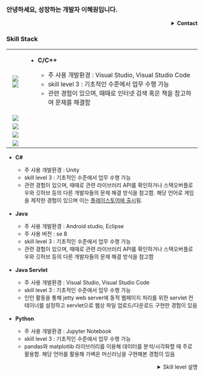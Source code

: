 ### 안녕하세요, 성장하는 개발자 이혜원입니다. 
<details align="right">
<summary> <b>Contact</b></summary>
  📧 silro812@naver.com <br>
  🍀 <a href="https://blog.naver.com/silro812">Naver Blog 바로가기</a><br>
</details>

### Skill Stack
<table>
	<tr>
		<td  align="center">
			<img src="https://user-images.githubusercontent.com/48902155/116059784-2df49c00-a6bc-11eb-8633-cbbc41f0ae32.png">
			<img src="https://user-images.githubusercontent.com/48902155/116058251-9b9fc880-a6ba-11eb-9521-df9aaac3baaf.png">
		</td>
		<td>
			<ul>
				<li><b>C/C++</b></li>
				<ul>
					<li>주 사용 개발환경 : Visual Studio, Visual Studio Code</li>
					<li>skill level 3 : 기초적인 수준에서 업무 수행 가능</li>
					<li>관련 경험이 있으며, 때때로 인터넷 검색 혹은 책을 참고하여 문제를 해결함</li>
				</ul>
			</ul>
		</td>
	</tr>
	<tr>
		<td align="center"><img src="https://user-images.githubusercontent.com/48902155/116063902-7746ea80-a6c0-11eb-86b9-3a6d67856a48.png"></td>
		<td>
			<ul>
			</ul>
		</td>
	</tr>
	<tr>
		<td align="center"><img src="https://user-images.githubusercontent.com/48902155/116064028-95ace600-a6c0-11eb-9089-7d22cba22474.png"></td>
		<td>
			<ul>
			</ul>
		</td>
	</tr>
	<tr>
		<td align="center"><img src="https://user-images.githubusercontent.com/48902155/116068210-f3dbc800-a6c4-11eb-9e1b-262efa851962.png"></td>
		<td>
			<ul>
			</ul>
		</td>
	</tr>
	<tr>
		<td align="center"><img src="https://user-images.githubusercontent.com/48902155/116064377-eae8f780-a6c0-11eb-896f-3c44cc7d3c2e.png"></td>
		<td>
			<ul>
			</ul>
		</td>
	</tr>
</table>

<ul>
  <li><b>C#</b></li>
  <ul>
    <li>주 사용 개발환경 : Unity</li>
    <li>skill level 3 : 기초적인 수준에서 업무 수행 가능</li>
    <li>관련 경험이 있으며, 때때로 관련 라이브러리 API를 확인하거나 스택오버플로우와 깃허브 등의 다른 개발자들의 문제 해결 방식을 참고함. 해당 언어로 게임을 제작한 경험이 있으며 이는 <a href="https://play.google.com/store/apps/details?id=com.CheonJiGaeByeok.Prearth">플레이스토어에 출시</a>됨.</li>
  </ul>
  <br>
  <li><b>Java</b></li>
  <ul>
    <li>주 사용 개발환경 : Android studio, Eclipse</li>
    <li>주 사용 버전 : se 8</li>
    <li>skill level 3 : 기초적인 수준에서 업무 수행 가능</li>
    <li>관련 경험이 있으며, 때때로 관련 라이브러리 API를 확인하거나 스택오버플로우와 깃허브 등의 다른 개발자들의 문제 해결 방식을 참고함</li>
  </ul>
  <br>
  <li><b>Java Servlet</b></li>
  <ul>
    <li>주 사용 개발환경 : Visual Studio, Visual Studio Code</li>
    <li>skill level 3 : 기초적인 수준에서 업무 수행 가능</li>
    <li>인턴 활동을 통해 jetty web server에 동적 웹페이지 처리를 위한 servlet 컨테이너를 설정하고 servlet으로 웹상 파일 업로드/다운로드 구현한 경험이 있음</li>
  </ul>
  <br>
  <li><b>Python</b></li>
  <ul>
    <li>주 사용 개발환경 : Jupyter Notebook</li>
    <li>skill level 3 : 기초적인 수준에서 업무 수행 가능</li>
    <li>pandas와 matplotlib 라이브러리를 이용해 데이터를 분석/시각화할 때 주로 활용함. 해당 언어를 활용해 가벼운 머신러닝을 구현해본 경험이 있음</li>
  </ul>

</ul>
<details>
<summary align="right">Skill level 설명</summary>
  <table border="1" align="right">
    <th colspan = "2">level</th>
    <th>detail</th>
    <tr>
	    <td>5</td>
	    <td>Expert</td>
      <td>
        - 매우 유능하며 경험이 풍부한 전문가<br>
        - 업무 수행에 도움이 필요 없으며, 다른 사람을 리드하고 교육할 수 있음
      </td>
	  </tr>
    <tr>
	    <td>4</td>
	    <td>Proficient</td>
      <td>
        - 관련 경험이 풍부한 숙련자<br>
        - 업무 수행에 도움이 거의 필요 없음
      </td>
	  </tr>
    <tr>
	    <td>3</td>
	    <td>Experienced</td>
      <td>
        - 관련 경험이 있으며, 때때로 도움이 필요함<br>
        - 기초적인 수준에서 업무 수행 가능
      </td>
	  </tr>
    <tr>
	    <td>2</td>
	    <td>Learning</td>
      <td>
        - 관련 능력/지식이 제한적이며, 배우고 있는 단계<br>
        - 실무 경험이 미흡
      </td>
	  </tr>
    <tr>
	    <td>1</td>
	    <td>None/Low</td>
      <td>
        -  관련 경험이 없거나 거의 없음<br>
        -  업무 수행 불가
      </td>
	  </tr>
    </table>
  <br><br>
  
  
</details>
<br><br>
